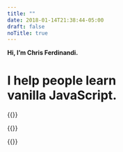 ```yaml
---
title: ""
date: 2018-01-14T21:38:44-05:00
draft: false
noTitle: true
---
```


<p class="no-margin-bottom"><strong>Hi, I’m Chris Ferdinandi.</strong></p>
<h1 class="text-xlarge text-normal no-padding-top margin-bottom-small">I help people learn vanilla&nbsp;JavaScript.</h1>

{{<cta for="funnel">}}

{{<mailchimp text="true">}}

<!-- {{<testimonial for="calebStauffer">}} -->
{{<testimonial for="wesBos">}}